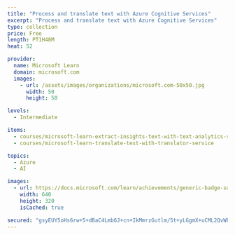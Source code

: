```yaml
---
title: "Process and translate text with Azure Cognitive Services"
excerpt: "Process and translate text with Azure Cognitive Services"
type: collection
price: Free
length: PT1H48M
heat: 52

provider:
  name: Microsoft Learn
  domain: microsoft.com
  images:
    - url: /assets/images/organizations/microsoft.com-50x50.jpg
      width: 50
      height: 50

levels:
  - Intermediate

items:
  - courses/microsoft-learn-extract-insights-text-with-text-analytics-service
  - courses/microsoft-learn-translate-text-with-translator-service

topics:
  - Azure
  - AI

images:
  - url: https://docs.microsoft.com/learn/achievements/generic-badge-social.png
    width: 640
    height: 320
    isCached: true

secured: "gsyEUY5oHs6rw+5+dBaC4Lmb6J+cn+IkMmrzGutlm/5t+yLGgmX+uCML2QvWPCPeVyglCsS/NMez06vA4Zac4l5LCMOXx6tAo44z87iAwDRBv4TSp4Vz713BaToUGj8paJT2MQQ/cwzs7qeIuXV9MEaQRhqUw7/W3FJp8YlueTL6Hc7mxJPZgtkUIu6ntYS9qYcyaPpnw2i6TxboEKplGbTU3M+1L+BcuvSn5IdpgT5f6g00xvmJqSePqox3ZowqjNPOcUBH/en9oUwXIdxoF/p8rfhwyOOSTU4e1Ryv9S9Fz0DEN/lVT3LQGkduF2DNCmK+Qx7nNTrDDJnRp/71YQBgvVoCxNt4nOSuJFB5K9Q=;zKeBrWnPspb9r1xKzv6NPw=="
---
```


